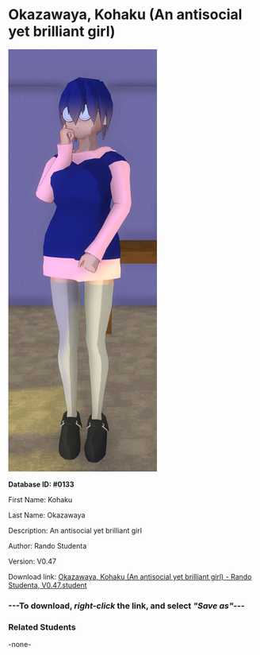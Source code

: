 # Okazawaya, Kohaku (An antisocial yet brilliant girl)

<img src="Files/Images/Okazawaya, Kohaku (An antisocial yet brilliant girl).png" title="Okazawaya, Kohaku (An antisocial yet brilliant girl) - Rando Studenta, V0.47">

**Database ID: #0133**

First Name: Kohaku

Last Name: Okazawaya

Description: An antisocial yet brilliant girl

Author: Rando Studenta

Version: V0.47

Download link: <a href="https://raw.githubusercontent.com/Arbiter1223/Daigaku-Gurashi-Custom-Students/master/Files/Studen%20Files/Okazawaya%2C%20Kohaku%20(An%20antisocial%20yet%20brilliant%20girl)%20-%20Rando%20Studenta%2C%20V0.47.student">Okazawaya, Kohaku (An antisocial yet brilliant girl) - Rando Studenta, V0.47.student</a>

### ---**To download, _right-click_ the link, and select _"Save as"_**---

### Related Students

-none-

